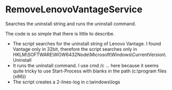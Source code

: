 # RemoveLenovoVantageService
Searches the uninstall string and runs the uninstall command.

The code is so simple that there is little to describe.

- The script searches for the uninstall string of Lenovo Vantage. 
I found Vantage only in 32bit, therefore the script searches only in HKLM\SOFTWARE\WOW6432Node\Microsoft\Windows\CurrentVersion\Uninstall
- It runs the uninstall command. I use cmd /c ... here because it seems quite tricky to use Start-Process with blanks in the path (c:\program files (x86))
- The script creates a 2-lines-log in c:\windows\logs


